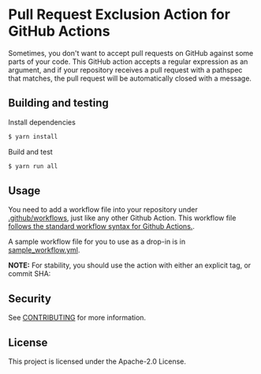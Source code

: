 # Pull Request Exclusion Action for GitHub Actions

Sometimes, you don't want to accept pull requests on GitHub against some parts
of your code. This GitHub action accepts a regular expression as an argument,
and if your repository receives a pull request with a pathspec that matches,
the pull request will be automatically closed with a message.

## Building and testing

Install dependencies
```bash
$ yarn install
```

Build and test
```bash
$ yarn run all
```
## Usage

You need to add a workflow file into your repository under
[.github/workflows](./.github/workflows), just like any other Github Action.
This workflow file [follows the standard workflow syntax for Github Actions.](https://help.github.com/en/actions/reference/workflow-syntax-for-github-actions).

A sample workflow file for you to use as a drop-in is in [sample_workflow.yml](./sample_workflow.yml).

**NOTE:** For stability, you should use the action with either an
explicit tag, or commit SHA:

## Security

See [CONTRIBUTING](CONTRIBUTING.md#security-issue-notifications) for more information.

## License

This project is licensed under the Apache-2.0 License.

